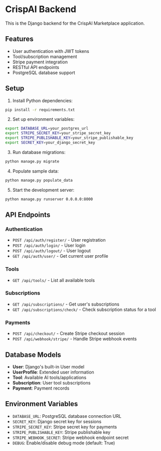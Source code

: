 # CrispAI Backend

This is the Django backend for the CrispAI Marketplace application.

## Features

- User authentication with JWT tokens
- Tool/subscription management
- Stripe payment integration
- RESTful API endpoints
- PostgreSQL database support

## Setup

1. Install Python dependencies:
```bash
pip install -r requirements.txt
```

2. Set up environment variables:
```bash
export DATABASE_URL=your_postgres_url
export STRIPE_SECRET_KEY=your_stripe_secret_key
export STRIPE_PUBLISHABLE_KEY=your_stripe_publishable_key
export SECRET_KEY=your_django_secret_key
```

3. Run database migrations:
```bash
python manage.py migrate
```

4. Populate sample data:
```bash
python manage.py populate_data
```

5. Start the development server:
```bash
python manage.py runserver 0.0.0.0:8000
```

## API Endpoints

### Authentication
- `POST /api/auth/register/` - User registration
- `POST /api/auth/login/` - User login
- `POST /api/auth/logout/` - User logout
- `GET /api/auth/user/` - Get current user profile

### Tools
- `GET /api/tools/` - List all available tools

### Subscriptions
- `GET /api/subscriptions/` - Get user's subscriptions
- `GET /api/subscriptions/check/` - Check subscription status for a tool

### Payments
- `POST /api/checkout/` - Create Stripe checkout session
- `POST /api/webhook/stripe/` - Handle Stripe webhook events

## Database Models

- **User**: Django's built-in User model
- **UserProfile**: Extended user information
- **Tool**: Available AI tools/applications
- **Subscription**: User tool subscriptions
- **Payment**: Payment records

## Environment Variables

- `DATABASE_URL`: PostgreSQL database connection URL
- `SECRET_KEY`: Django secret key for sessions
- `STRIPE_SECRET_KEY`: Stripe secret key for payments
- `STRIPE_PUBLISHABLE_KEY`: Stripe publishable key
- `STRIPE_WEBHOOK_SECRET`: Stripe webhook endpoint secret
- `DEBUG`: Enable/disable debug mode (default: True)